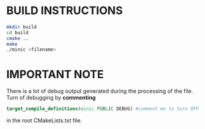 # BUILD INSTRUCTIONS
```bash
mkdir build
cd build
cmake ..
make
./minic <filename>
```

# IMPORTANT NOTE
There is a lot of debug output generated during the processing of the file. Turn of debugging by **commenting**
```cmake
target_compile_definitions(minic PUBLIC DEBUG) #comment me to turn OFF debugging
```
in the root CMakeLists.txt file.